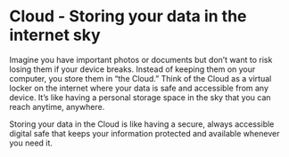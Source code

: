 # Cloud - Storing your data in the internet sky

Imagine you have important photos or documents but don’t want to risk losing them if your device breaks. Instead of keeping them on your computer, you store them in “the Cloud.” Think of the Cloud as a virtual locker on the internet where your data is safe and accessible from any device. It’s like having a personal storage space in the sky that you can reach anytime, anywhere.

Storing your data in the Cloud is like having a secure, always accessible digital safe that keeps your information protected and available whenever you need it.

